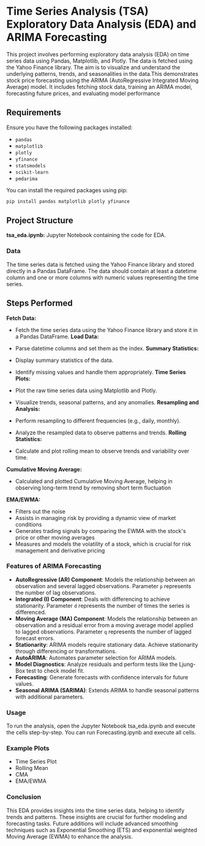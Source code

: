 # Time Series Analysis (TSA) Exploratory Data Analysis (EDA) and ARIMA Forecasting

This project involves performing exploratory data analysis (EDA) on time series data using Pandas, Matplotlib, and Plotly. The data is fetched using the Yahoo Finance library. The aim is to visualize and understand the underlying patterns, trends, and seasonalities in the data.This demonstrates stock price forecasting using the ARIMA (AutoRegressive Integrated Moving Average) model. It includes fetching stock data, training an ARIMA model, forecasting future prices, and evaluating model performance

## Requirements

Ensure you have the following packages installed:

- `pandas`
- `matplotlib`
- `plotly`
- `yfinance`
- `statsmodels`
- `scikit-learn`
- `pmdarima`

You can install the required packages using pip:

```bash
pip install pandas matplotlib plotly yfinance
```
## Project Structure
**tsa_eda.ipynb:** Jupyter Notebook containing the code for EDA.
### Data
The time series data is fetched using the Yahoo Finance library and stored directly in a Pandas DataFrame. The data should contain at least a datetime column and one or more columns with numeric values representing the time series.

## Steps Performed
**Fetch Data:**

- Fetch the time series data using the Yahoo Finance library and store it in a Pandas DataFrame.
**Load Data:**

- Parse datetime columns and set them as the index.
**Summary Statistics:**

- Display summary statistics of the data.
- Identify missing values and handle them appropriately.
**Time Series Plots:**

- Plot the raw time series data using Matplotlib and Plotly.
- Visualize trends, seasonal patterns, and any anomalies.
**Resampling and Analysis:**

- Perform resampling to different frequencies (e.g., daily, monthly).
- Analyze the resampled data to observe patterns and trends.
**Rolling Statistics:**

- Calculate and plot rolling mean to observe trends and variability over time.

**Cumulative Moving Average:**

- Calculated and plotted Cumulative Moving Average, helping in observing long-term trend by removing short term fluctuation

**EMA/EWMA:**

- Filters out the noise
- Assists in managing risk by providing a dynamic view of market conditions
- Generates trading signals by comparing the EWMA with the stock's price or other moving averages
- Measures and models the volatility of a stock, which is crucial for risk management and derivative pricing
### Features of ARIMA Forecasting

- **AutoRegressive (AR) Component**: Models the relationship between an observation and several lagged observations. Parameter `p` represents the number of lag observations.
- **Integrated (I) Component**: Deals with differencing to achieve stationarity. Parameter `d` represents the number of times the series is differenced.
- **Moving Average (MA) Component**: Models the relationship between an observation and a residual error from a moving average model applied to lagged observations. Parameter `q` represents the number of lagged forecast errors.
- **Stationarity**: ARIMA models require stationary data. Achieve stationarity through differencing or transformations.
- **AutoARIMA**: Automates parameter selection for ARIMA models.
- **Model Diagnostics**: Analyze residuals and perform tests like the Ljung-Box test to check model fit.
- **Forecasting**: Generate forecasts with confidence intervals for future values.
- **Seasonal ARIMA (SARIMA)**: Extends ARIMA to handle seasonal patterns with additional parameters.

### Usage
To run the analysis, open the Jupyter Notebook tsa_eda.ipynb and execute the cells step-by-step. You can run Forecasting.ipynb and execute all cells.

### Example Plots
- Time Series Plot
- Rolling Mean
- CMA
- EMA/EWMA
### Conclusion
This EDA provides insights into the time series data, helping to identify trends and patterns. These insights are crucial for further modeling and forecasting tasks. Future additions will include advanced smoothing techniques such as Exponential Smoothing (ETS) and exponential weighted Moving Average (EWMA) to enhance the analysis.
